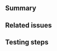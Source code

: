 ## Summary
<!-- PR description, link to related documents and PRs -->

## Related issues
<!-- Add issues in bullets. Use Github keywords to link the PR to issues -->

## Testing steps
<!-- Steps to test the changes -->

<!-- Reminders:
 - Remove empty sections
 - Increment the version
 - Add/update tests
 - Update CI/CD pipelines
 - Update README(s)
 - Update external docs
-->
